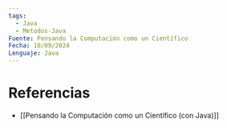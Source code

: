 ```yaml
---
tags:
  - Java
  - Metodos-Java
Fuente: Pensando la Computación como un Científico
Fecha: 10/09/2024
Lenguaje: Java
---
```

# Referencias
- [[Pensando la Computación como un Científico (con Java)]]